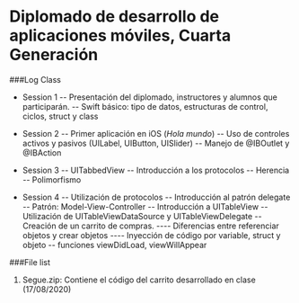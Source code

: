 # Diplomado de desarrollo de aplicaciones móviles, **Cuarta Generación**
>
###Log Class
- Session 1
-- Presentación del diplomado, instructores y alumnos que participarán.
-- Swift básico: tipo de datos, estructuras de control, ciclos, struct y class
>
- Session 2
-- Primer aplicación en iOS (*Hola mundo*)
-- Uso de controles activos y pasivos (UILabel, UIButton, UISlider)
-- Manejo de @IBOutlet y @IBAction
>
- Session 3
-- UITabbedView
-- Introducción a los protocolos
-- Herencia
-- Polimorfismo
>
- Session 4
-- Utilización de protocolos
-- Introducción al patrón delegate
-- Patrón: Model-View-Controller
-- Introducción a UITableView
-- Utilización de UITableViewDataSource y UITableViewDelegate
-- Creación de un carrito de compras.
---- Diferencias entre referenciar objetos y crear objetos
---- Inyección de código por variable, struct y objeto
-- funciones viewDidLoad, viewWillAppear

###File list
1. Segue.zip: Contiene el código del carrito desarrollado en clase (17/08/2020)
